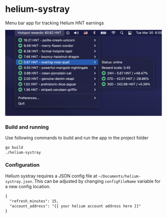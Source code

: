 # helium-systray
Menu bar app for tracking Helium HNT earnings

![app preview](assets/app.png?raw=true)

### Build and running
Use following  commands to build and run the app in the project folder

```
go build
./helium-systray
```

### Configuration
Helium systray requires a JSON config file at `~/Documents/helium-systray.json`. This can be adjusted by changing `configFileName` variable for a new config location.

```
{
  "refresh_minutes": 15,
  "account_address": "{{ your helium account address here }}"
}
```
